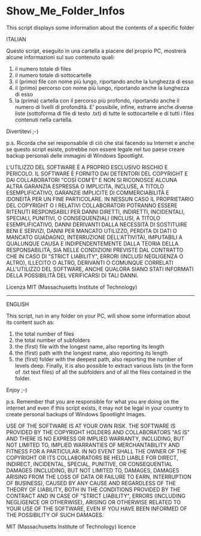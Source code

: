 # Show_Me_Folder_Infos
This script displays some information about the contents of a specific folder

ITALIAN

Questo script, eseguito in una cartella a piacere del proprio PC, mostrerà alcune informazioni sul suo contenuto quali:
1) il numero totale di files
2) il numero totale di sottocartelle
3) il (primo) file con nome più lungo, riportando anche la lunghezza di esso
4) il (primo) percorso con nome più lungo, riportando anche la lunghezza di esso
5) la (prima) cartella con il percorso più profondo, riportando anche il numero di livelli di profondità.
E' possibile, infine, estrarre anche diverse liste (sottoforma di file di testo .txt) di tutte le sottocartelle e di tutti i files contenuti nella cartella.

Divertitevi ;-)

p.s. Ricorda che sei responsabile di ciò che stai facendo su Internet e anche se questo script esiste, potrebbe non essere legale nel tuo paese creare backup personali delle immagini di Windows Spootlight.

L'UTILIZZO DEL SOFTWARE È A PROPRIO ESCLUSIVO RISCHIO E PERICOLO. IL SOFTWARE È FORNITO DAI DETENTORI DEL COPYRIGHT E DAI COLLABORATORI "COSÌ COM'È" E NON SI RICONOSCE ALCUNA ALTRA GARANZIA ESPRESSA O IMPLICITA, INCLUSE, A TITOLO ESEMPLIFICATIVO, GARANZIE IMPLICITE DI COMMERCIABILITÀ E IDONEITÀ PER UN FINE PARTICOLARE. IN NESSUN CASO IL PROPRIETARIO DEL COPYRIGHT O I RELATIVI COLLABORATORI POTRANNO ESSERE RITENUTI RESPONSABILI PER DANNI DIRETTI, INDIRETTI, INCIDENTALI, SPECIALI, PUNITIVI, O CONSEQUENZIALI (INCLUSI, A TITOLO ESEMPLIFICATIVO, DANNI DERIVANTI DALLA NECESSITÀ DI SOSTITUIRE BENI E SERVIZI, DANNI PER MANCATO UTILIZZO, PERDITA DI DATI O MANCATO GUADAGNO, INTERRUZIONE DELL'ATTIVITÀ), IMPUTABILI A QUALUNQUE CAUSA E INDIPENDENTEMENTE DALLA TEORIA DELLA RESPONSABILITÀ, SIA NELLE CONDIZIONI PREVISTE DAL CONTRATTO CHE IN CASO DI "STRICT LIABILITY", ERRORI (INCLUSI NEGLIGENZA O ALTRO), ILLECITO O ALTRO, DERIVANTI O COMUNQUE CORRELATI ALL'UTILIZZO DEL SOFTWARE, ANCHE QUALORA SIANO STATI INFORMATI DELLA POSSIBILITÀ DEL VERIFICARSI DI TALI DANNI.

Licenza MIT (Massachusetts Institute of Technology)

------------------------------------------------------------------------------------
ENGLISH

This script, run in any folder on your PC, will show some information about its content such as:
1) the total number of files
2) the total number of subfolders
3) the (first) file with the longest name, also reporting its length
4) the (first) path with the longest name, also reporting its length
5) the (first) folder with the deepest path, also reporting the number of levels deep.
Finally, it is also possible to extract various lists (in the form of .txt text files) of all the subfolders and of all the files contained in the folder.

Enjoy ;-)

p.s. Remember that you are responsible for what you are doing on the internet and even if this script exists, it may not be legal in your country to create personal backups of Windows Spootlight Images.

USE OF THE SOFTWARE IS AT YOUR OWN RISK. THE SOFTWARE IS PROVIDED BY THE COPYRIGHT HOLDERS AND COLLABORATORS "AS IS" AND THERE IS NO EXPRESS OR IMPLIED WARRANTY, INCLUDING, BUT NOT LIMITED TO, IMPLIED WARRANTIES OF MERCHANTABILITY AND FITNESS FOR A PARTICULAR. IN NO EVENT SHALL THE OWNER OF THE COPYRIGHT OR ITS COLLABORATORS BE HELD LIABLE FOR DIRECT, INDIRECT, INCIDENTAL, SPECIAL, PUNITIVE, OR CONSEQUENTIAL DAMAGES (INCLUDING, BUT NOT LIMITED TO, DAMAGES, DAMAGES ARISING FROM THE LOSS OF DATA OR FAILURE TO EARN, INTERRUPTION OF BUSINESS), CAUSED BY ANY CAUSE AND REGARDLESS OF THE THEORY OF LIABILITY, BOTH IN THE CONDITIONS PROVIDED BY THE CONTRACT AND IN CASE OF "STRICT LIABILITY", ERRORS (INCLUDING NEGLIGENCE OR OTHERWISE), ARISING OR OTHERWISE RELATED TO YOUR USE OF THE SOFTWARE, EVEN IF YOU HAVE BEEN INFORMED OF THE POSSIBILITY OF SUCH DAMAGES.

MIT (Massachusetts Institute of Technology) licence
